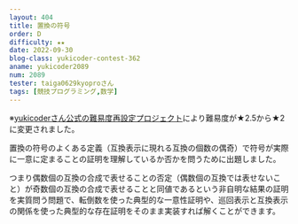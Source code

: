 ```yaml
---
layout: 404
title: 置換の符号
order: D
difficulty: ★★
date: 2022-09-30
blog-class: yukicoder-contest-362
aname: yukicoder2089
num: 2089
tester: taiga0629kyoproさん
tags: [競技プログラミング,数学]
---
```


<p>
※<a href="https://x.com/yukicoder/status/1887865883261079783">yukicoderさん公式の難易度再設定プロジェクト</a>により難易度が★2.5から★2に変更されました。
</p>
<p>
置換の符号のよくある定義（互換表示に現れる互換の個数の偶奇）で符号が実際に一意に定まることの証明を理解しているか否かを問うために出題しました。
</p>
<p>
つまり偶数個の互換の合成で表せることの否定（偶数個の互換では表せないこと）が奇数個の互換の合成で表せることと同値であるという非自明な結果の証明を実質問う問題で、転倒数を使った典型的な一意性証明や、巡回表示と互換表示の関係を使った典型的な存在証明をそのまま実装すれば解くことができます。
</p>
